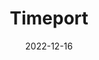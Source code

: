 ---
title: Timeport
description: A script that converts between timezones
date: 2022-12-16
language: python
---